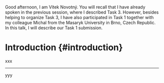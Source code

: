 Good afternoon, I am Vítek Novotný. You will recall that I have already spoken
in the previous session, where I described Task 3. However, besides helping to
organize Task 3, I have also participated in Task 1 together with my colleague
Michal from the Masaryk University in Brno, Czech Republic. In this talk, I
will describe our Task 1 submission.

# Introduction {#introduction}

xxx

* * *

yyy
